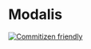 # Modalis

[![Commitizen friendly](https://img.shields.io/badge/commitizen-friendly-brightgreen.svg)](http://commitizen.github.io/cz-cli/)
